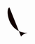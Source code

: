 ![Red Circle](data:image/svg+xml;base64,PHN2ZyB4bWxucz0iaHR0cDovL3d3dy53My5vcmcvMjAwMC9zdmciIHZpZXdCb3g9IjAgMCA1MDAgNTAwIj48cGF0aCBkPSJNMzAwIDUwMEgwdjB6IiBmaWxsPSJub25lIi8+PC9zdmc+)

![Dog Image](data:image/svg+xml;base64,PHN2ZyB3aWR0aD0iMjQwIiBoZWlnaHQ9IjE1MCIgdmlld0JveD0iMCAwIDI0MCAxNTAiIHhtbG5zPSJodHRwOi8vd3d3LnczLm9yZy8yMDAwL3N2ZyI+PHBhdGggZmlsbD0iIzEwMDEwMCIgZD0iTTIyNy4yNjksMTMzLjQ4OGMtNi4xODksMC0xMi4wMjEsNC4zMDYtMTUuMTYyLDguMTU5bC0yNi41MjctNjYuNTI3QzE3Ni4zNTksNzUuOTI4LDE4MC4wMjgsMTMzLjQ4OCwyMjcuMjY5LDEzMy40ODh6Ii8+PC9zdmc+)

